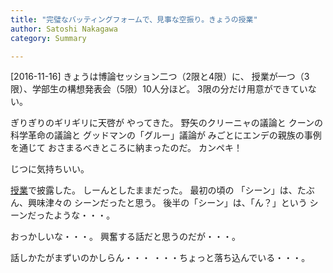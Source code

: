 ```yaml
---
title: "完璧なバッティングフォームで、見事な空振り。きょうの授業"
author: Satoshi Nakagawa
category: Summary

---
```


[2016-11-16]  きょうは博論セッション二つ（2限と4限）に、
授業が一つ（3限）、学部生の構想発表会（5限）10人分ほど。
3限の分だけ用意ができていない。

 ぎりぎりのギリギリに天啓が
やってきた。
野矢のクリーニャの議論と
クーンの科学革命の議論と
グッドマンの「グルー」議論が
みごとにエンデの親族の事例を通じて
おさまるべきところに納まったのだ。
カンペキ！

 じつに気持ちいい。

[授業](/~satoshi/anthrop/class/aesthetics/playability.html#クリーニャ)で披露した。
しーんとしたままだった。
最初の頃の
「シーン」は、たぶん、興味津々の
シーンだったと思う。
後半の「シーン」は、「ん？」という
シーンだったような・・・。

 おっかしいな・・・。
興奮する話だと思うのだが・・・。

 話しかたがまずいのかしらん・・・
・・・ちょっと落ち込んでいる・・・。


